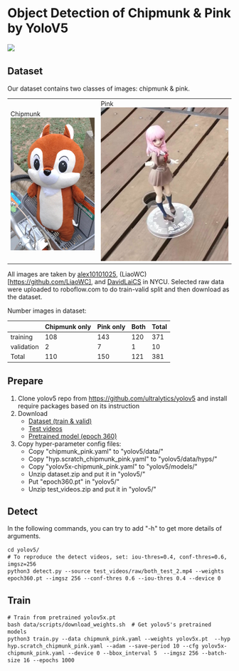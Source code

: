 # Object Detection of Chipmunk & Pink by YoloV5

![](img/test_example.gif)

## Dataset

Our dataset contains two classes of images: chipmunk & pink.

<table cellpadding="0" cellspacing="0" width="100%">
  <tr>
    <td>Chipmunk<br /><img src="img/chipmunk.png" /><br /></td>
    <td>Pink<br /><img src="img/pink.png" /><br /></td>
  </tr>
</table>

All images are taken by [alex10101025](https://github.com/alex10101025),
(LiaoWC)[https://github.com/LiaoWC], and [DavidLaiCS](https://github.com/DavidLaiCS) in NYCU. Selected raw data were uploaded to roboflow.com to do train-valid
split and then download as the dataset.

Number images in dataset:

|  | Chipmunk only | Pink only | Both | Total |
| --- | --- | --- | --- | --- |
| training | 108 | 143 | 120 | 371 |
| validation | 2 | 7 | 1 | 10 |
| Total | 110 | 150 | 121 | 381 |

## Prepare



1. Clone yolov5 repo from https://github.com/ultralytics/yolov5 and install require packages based on its instruction
2. Download
   - [Dataset (train & valid)](https://drive.google.com/file/d/1AaBS7qI-MD2LQbjgsgV8c-lK7D_b8Sv1/view?usp=sharing)
   - [Test videos](https://drive.google.com/file/d/1JsEGN3dKEO1CRtmXeknISd8V1ysdc3xb/view?usp=sharing)
   - [Pretrained model (epoch 360)](https://drive.google.com/file/d/1Ib3Ukr1l5i5mKCj4GISs93c3uWXwxgzj/view?usp=sharing)
3. Copy hyper-parameter config files:
   - Copy "chipmunk_pink.yaml" to "yolov5/data/"
   - Copy "hyp.scratch_chipmunk_pink.yaml" to "yolov5/data/hyps/"
   - Copy "yolov5x-chipmunk_pink.yaml" to "yolov5/models/"
   - Unzip dataset.zip and put it in "yolov5/"
   - Put "epoch360.pt" in "yolov5/"
   - Unzip test_videos.zip and put it in "yolov5/"

## Detect

In the following commands, you can try to add "-h" to get more details of arguments. 

```shell
cd yolov5/
# To reproduce the detect videos, set: iou-thres=0.4, conf-thres=0.6, imgsz=256
python3 detect.py --source test_videos/raw/both_test_2.mp4 --weights epoch360.pt --imgsz 256 --conf-thres 0.6 --iou-thres 0.4 --device 0 
```

## Train

```shell
# Train from pretrained yolov5x.pt
bash data/scripts/download_weights.sh  # Get yolov5's pretrained models
python3 train.py --data chipmunk_pink.yaml --weights yolov5x.pt  --hyp hyp.scratch_chipmunk_pink.yaml --adam --save-period 10 --cfg yolov5x-chipmunk_pink.yaml --device 0 --bbox_interval 5  --imgsz 256 --batch-size 16 --epochs 1000
```


